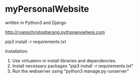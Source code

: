 # myPersonalWebsite
written in Python3 and Django

http://ryannchristopherang.pythonanywhere.com

 pip3 install -r requirements.txt

Installation:

1. Use virtualenv in install libraries and dependencies.
2. Install necessary packages "pip3 install -r requirements.txt"
3. Run the webserver using "python3 manage.py runserver"
